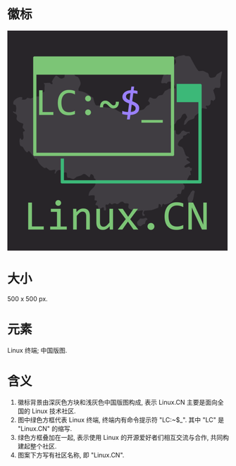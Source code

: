 # 徽标
![Logo](logo.png)

# 大小
500 x 500 px.

# 元素
Linux 终端; 中国版图.

# 含义
1. 徽标背景由深灰色方块和浅灰色中国版图构成, 表示 Linux.CN 主要是面向全国的 Linux 技术社区.
2. 图中绿色方框代表 Linux 终端, 终端内有命令提示符 "LC:~$_". 其中 "LC" 是 "Linux.CN" 的缩写.
3. 绿色方框叠加在一起, 表示使用 Linux 的开源爱好者们相互交流与合作, 共同构建起整个社区.
4. 图案下方写有社区名称, 即 "Linux.CN".
